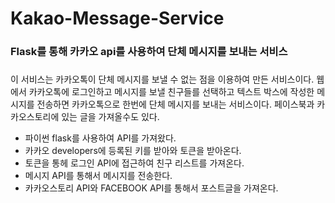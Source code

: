 # Kakao-Message-Service
### Flask를 통해 카카오 api를 사용하여 단체 메시지를 보내는 서비스
#####
이 서비스는 카카오톡이 단체 메시지를 보낼 수 없는 점을 이용하여 만든 서비스이다. 웹에서 카카오톡에 로그인하고 메시지를 보낼 친구들를 선택하고
텍스트 박스에 작성한 메시지를 전송하면 카카오톡으로 한번에 단체 메시지를 보내는 서비스이다. 
페이스북과 카카오스토리에 있는 글을 가져올수도 있다. 

- 파이썬 flask를 사용하여 API를 가져왔다.
- 카카오 developers에 등록된 키를 받아와 토큰을 받아온다.
- 토큰을 통헤 로그인 API에 접근하여 친구 리스트를 가져온다.
- 메시지 API를 통해서 메시지를 전송한다. 
- 카카오스토리 API와 FACEBOOK API를 통해서 포스트글을 가져온다. 
